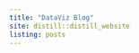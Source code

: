 ```yaml
---
title: "DataViz Blog"
site: distill::distill_website
listing: posts
---
```

```{.r .distill-force-highlighting-css}
```
